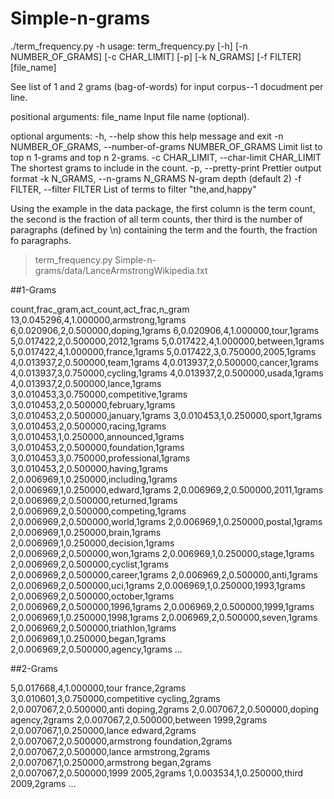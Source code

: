 Simple-n-grams
==============

./term_frequency.py -h
usage: term_frequency.py [-h] [-n NUMBER_OF_GRAMS] [-c CHAR_LIMIT] [-p]
                         [-k N_GRAMS] [-f FILTER]
                         [file_name]

See list of 1 and 2 grams (bag-of-words) for input corpus--1 docudment per
line.

positional arguments:
  file_name             Input file name (optional).

optional arguments:
  -h, --help            show this help message and exit
  -n NUMBER_OF_GRAMS, --number-of-grams NUMBER_OF_GRAMS
                        Limit list to top n 1-grams and top n 2-grams.
  -c CHAR_LIMIT, --char-limit CHAR_LIMIT
                        The shortest grams to include in the count.
  -p, --pretty-print    Prettier output format
  -k N_GRAMS, --n-grams N_GRAMS
                        N-gram depth (default 2)
  -f FILTER, --filter FILTER
                        List of terms to filter "the,and,happy"

Using the example in the data package, the first column is the term count, the second
is the fraction of all term counts, ther third is the number of paragraphs (defined
by \n) containing the term and the fourth, the fraction fo paragraphs.


>term_frequency.py Simple-n-grams/data/LanceArmstrongWikipedia.txt 

##1-Grams

count,frac_gram,act_count,act_frac,n_gram
13,0.045296,4,1.000000,armstrong,1grams
6,0.020906,2,0.500000,doping,1grams
6,0.020906,4,1.000000,tour,1grams
5,0.017422,2,0.500000,2012,1grams
5,0.017422,4,1.000000,between,1grams
5,0.017422,4,1.000000,france,1grams
5,0.017422,3,0.750000,2005,1grams
4,0.013937,2,0.500000,team,1grams
4,0.013937,2,0.500000,cancer,1grams
4,0.013937,3,0.750000,cycling,1grams
4,0.013937,2,0.500000,usada,1grams
4,0.013937,2,0.500000,lance,1grams
3,0.010453,3,0.750000,competitive,1grams
3,0.010453,2,0.500000,february,1grams
3,0.010453,2,0.500000,january,1grams
3,0.010453,1,0.250000,sport,1grams
3,0.010453,2,0.500000,racing,1grams
3,0.010453,1,0.250000,announced,1grams
3,0.010453,2,0.500000,foundation,1grams
3,0.010453,3,0.750000,professional,1grams
3,0.010453,2,0.500000,having,1grams
2,0.006969,1,0.250000,including,1grams
2,0.006969,1,0.250000,edward,1grams
2,0.006969,2,0.500000,2011,1grams
2,0.006969,2,0.500000,returned,1grams
2,0.006969,2,0.500000,competing,1grams
2,0.006969,2,0.500000,world,1grams
2,0.006969,1,0.250000,postal,1grams
2,0.006969,1,0.250000,brain,1grams
2,0.006969,1,0.250000,decision,1grams
2,0.006969,2,0.500000,won,1grams
2,0.006969,1,0.250000,stage,1grams
2,0.006969,2,0.500000,cyclist,1grams
2,0.006969,2,0.500000,career,1grams
2,0.006969,2,0.500000,anti,1grams
2,0.006969,2,0.500000,uci,1grams
2,0.006969,1,0.250000,1993,1grams
2,0.006969,2,0.500000,october,1grams
2,0.006969,2,0.500000,1996,1grams
2,0.006969,2,0.500000,1999,1grams
2,0.006969,1,0.250000,1998,1grams
2,0.006969,2,0.500000,seven,1grams
2,0.006969,2,0.500000,triathlon,1grams
2,0.006969,1,0.250000,began,1grams
2,0.006969,2,0.500000,agency,1grams
...

##2-Grams

5,0.017668,4,1.000000,tour france,2grams
3,0.010601,3,0.750000,competitive cycling,2grams
2,0.007067,2,0.500000,anti doping,2grams
2,0.007067,2,0.500000,doping agency,2grams
2,0.007067,2,0.500000,between 1999,2grams
2,0.007067,1,0.250000,lance edward,2grams
2,0.007067,2,0.500000,armstrong foundation,2grams
2,0.007067,2,0.500000,lance armstrong,2grams
2,0.007067,1,0.250000,armstrong began,2grams
2,0.007067,2,0.500000,1999 2005,2grams
1,0.003534,1,0.250000,third 2009,2grams
...
